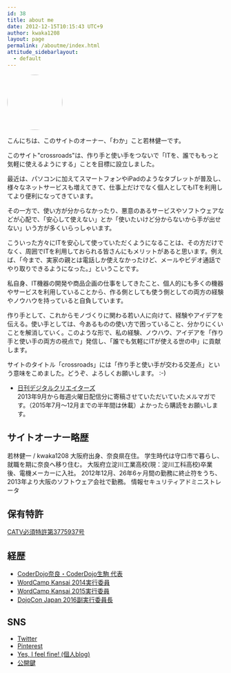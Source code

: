 ```yaml
---
id: 38
title: about me
date: 2012-12-15T10:15:43 UTC+9
author: kwaka1208
layout: page
permalink: /aboutme/index.html
attitude_sidebarlayout:
  - default
---
```

<img src="https://avatars.githubusercontent.com/{{ page.author }}" style="border-radius: 64px; width: 128px;">

こんにちは、このサイトのオーナー、「わか」こと若林健一です。

このサイト"crossroads"は、作り手と使い手をつないで「ITを、誰でももっと気軽に使えるようにする」ことを目標に設立しました。

最近は、パソコンに加えてスマートフォンやiPadのようなタブレットが普及し、様々なネットサービスも増えてきて、仕事上だけでなく個人としてもITを利用してより便利になってきています。 

その一方で、使い方が分からなかったり、悪意のあるサービスやソフトウェアなどが心配で、「安心して使えない」とか「使いたいけど分からないから手が出せない」いう方が多くいらっしゃいます。

こういった方々にITを安心して使っていただくようになることは、その方だけでなく、周囲でITを利用しておられる皆さんにもメリットがあると思います。例えば、「今まで、実家の親とは電話しか使えなかったけど、メールやビデオ通話でやり取りできるようになった。」ということです。

私自身、IT機器の開発や商品企画の仕事をしてきたこと、個人的にも多くの機器やサービスを利用していることから、作る側としても使う側としての両方の経験やノウハウを持っていると自負しています。

作り手として、これからモノづくりに関わる若い人に向けて、経験やアイデアを伝える。使い手としては、今あるものの使い方で困っていること、分かりにくいことを解消していく。このような形で、私の経験、ノウハウ、アイデアを「作り手と使い手の両方の視点で」発信し、「誰でも気軽にITが使える世の中」に貢献します。

サイトのタイトル「crossroads」には「作り手と使い手が交わる交差点」という意味をこめました。どうぞ、よろしくお願いします。 :-)

- [日刊デジタルクリエイターズ](http://blog.dgcr.com/)  
2013年9月から毎週火曜日配信分に寄稿させていただいていたメルマガです。（2015年7月～12月までの半年間は休載）よかったら購読をお願いします。

## サイトオーナー略歴
若林健一 / kwaka1208
大阪府出身、奈良県在住。
学生時代は守口市で暮らし、就職を期に奈良へ移り住む。
大阪府立淀川工業高校(現：淀川工科高校)卒業後、電機メーカーに入社。
2012年12月、26年6ヶ月間の勤務に終止符をうち、2013年より大阪のソフトウェア会社で勤務。
情報セキュリティアドミニストレータ

## 保有特許
[CATV必須特許第3775937号](https://pat.reserge.net/PatentDocument.php?an=1999074026&dbid=JPP)

## 経歴
- [CoderDojo奈良・CoderDojo生駒 代表](http://coderdojo-nara-ikoma.github.io/)
- [WordCamp Kansai 2014実行委員](https://kansai.wordcamp.org/2014/organizers)
- [WordCamp Kansai 2015実行委員](https://kansai.wordcamp.org/2015/organizers/)
- [DojoCon Japan 2016副実行委員長](http://dojocon.coderdojo.jp/)

## SNS
- [Twitter](https://twitter.com/kwaka1208)
- [Pinterest](http://www.pinterest.com/kwaka1208/)
- [Yes, I feel fine! (個人blog)](http://pote2.net/kenichi/)
- [公開鍵](https://github.com/kwaka1208/PublicKey)
